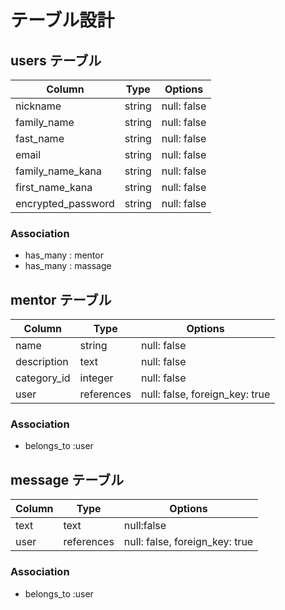 # テーブル設計

## users テーブル
| Column     | Type   | Options     |
| ---------- | ------ | ----------- |
| nickname   | string | null: false |
| family_name| string | null: false |
| fast_name  | string | null: false |
| email      | string | null: false           |
| family_name_kana | string | null: false     |
| first_name_kana  | string | null: false     |
| encrypted_password | string | null: false |
### Association
- has_many : mentor
- has_many : massage

## mentor テーブル
| Column    | Type       | Options           |
| --------- | ---------- | ----------------- |
| name      | string     | null: false                |
| description | text | null: false                    |
| category_id | integer | null: false                 |
| user | references  | null: false, foreign_key: true |

### Association
- belongs_to :user

## message テーブル
| Column    | Type       | Options                        |
| --------- | ---------- | ------------------------------ |
| text   | text | null:false      |
| user   | references | null: false, foreign_key: true |
### Association
- belongs_to :user
